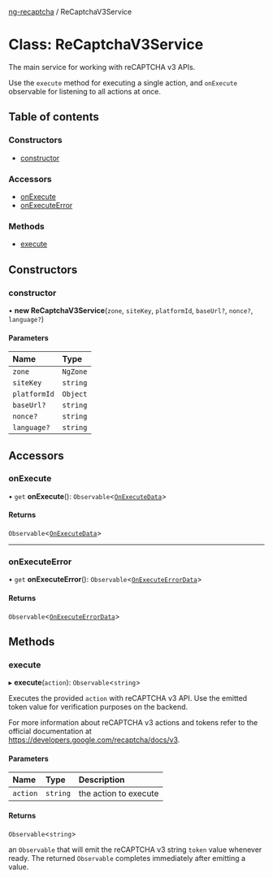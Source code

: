 [ng-recaptcha](../README.md) / ReCaptchaV3Service

# Class: ReCaptchaV3Service

The main service for working with reCAPTCHA v3 APIs.

Use the `execute` method for executing a single action, and
`onExecute` observable for listening to all actions at once.

## Table of contents

### Constructors

- [constructor](ReCaptchaV3Service.md#constructor)

### Accessors

- [onExecute](ReCaptchaV3Service.md#onexecute)
- [onExecuteError](ReCaptchaV3Service.md#onexecuteerror)

### Methods

- [execute](ReCaptchaV3Service.md#execute)

## Constructors

### constructor

• **new ReCaptchaV3Service**(`zone`, `siteKey`, `platformId`, `baseUrl?`, `nonce?`, `language?`)

#### Parameters

| Name         | Type     |
| :----------- | :------- |
| `zone`       | `NgZone` |
| `siteKey`    | `string` |
| `platformId` | `Object` |
| `baseUrl?`   | `string` |
| `nonce?`     | `string` |
| `language?`  | `string` |

## Accessors

### onExecute

• `get` **onExecute**(): `Observable`<[`OnExecuteData`](../interfaces/OnExecuteData.md)\>

#### Returns

`Observable`<[`OnExecuteData`](../interfaces/OnExecuteData.md)\>

---

### onExecuteError

• `get` **onExecuteError**(): `Observable`<[`OnExecuteErrorData`](../interfaces/OnExecuteErrorData.md)\>

#### Returns

`Observable`<[`OnExecuteErrorData`](../interfaces/OnExecuteErrorData.md)\>

## Methods

### execute

▸ **execute**(`action`): `Observable`<`string`\>

Executes the provided `action` with reCAPTCHA v3 API.
Use the emitted token value for verification purposes on the backend.

For more information about reCAPTCHA v3 actions and tokens refer to the official documentation at
https://developers.google.com/recaptcha/docs/v3.

#### Parameters

| Name     | Type     | Description           |
| :------- | :------- | :-------------------- |
| `action` | `string` | the action to execute |

#### Returns

`Observable`<`string`\>

an `Observable` that will emit the reCAPTCHA v3 string `token` value whenever ready.
The returned `Observable` completes immediately after emitting a value.
